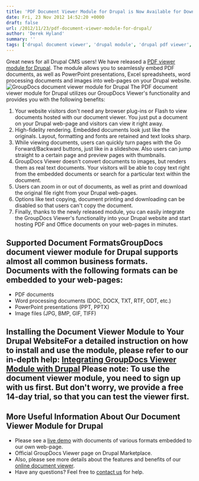 ```yaml
---
title: 'PDF Document Viewer Module for Drupal is Now Available for Download'
date: Fri, 23 Nov 2012 14:52:20 +0000
draft: false
url: /2012/11/23/pdf-document-viewer-module-for-drupal/
author: 'Derek Hyland'
summary: ''
tags: ['drupal document viewer', 'drupal module', 'drupal pdf viewer', 'embed documents', 'GroupDocs Viewer Plugin', 'online document viewer', 'View documents online', 'zArchive']
---
```


Great news for all Drupal CMS users! We have released a [PDF viewer module for Drupal](http://groupdocs.com/marketplace/plugins/viewer/drupal). The module allows you to seamlessly embed PDF documents, as well as PowerPoint presentations, Excel spreadsheets, word processing documents and images into web-pages on your Drupal website. ![GroupDocs document viewer module for Drupal](https://blog.groupdocs.com/wp-content/uploads/sites/4/2012/11/Announcing-GroupDocs-online-document-viewer-module-for-Drupal.png) The PDF document viewer module for Drupal utilizes our GroupDocs Viewer's functionality and provides you with the following benefits:

1.  Your website visitors don't need any browser plug-ins or Flash to view documents hosted with our document viewer. You just put a document on your Drupal web-page and visitors can view it right away.
2.  High-fidelity rendering. Embedded documents look just like the originals. Layout, formatting and fonts are retained and text looks sharp.
3.  While viewing documents, users can quickly turn pages with the Go Forward/Backward buttons, just like in a slideshow. Also users can jump straight to a certain page and preview pages with thumbnails.
4.  GroupDocs Viewer doesn't convert documents to images, but renders them as real text documents. Your visitors will be able to copy text right from the embedded documents or search for a particular text within the document.
5.  Users can zoom in or out of documents, as well as print and download the original file right from your Drupal web-pages.
6.  Options like text copying, document printing and downloading can be disabled so that users can't copy the document.
7.  Finally, thanks to the newly released module, you can easily integrate the GroupDocs Viewer's functionality into your Drupal website and start hosting PDF and Office documents on your web-pages in minutes.

## Supported Document FormatsGroupDocs document viewer module for Drupal supports almost all common business formats. Documents with the following formats can be embedded to your web-pages:

*   PDF documents
*   Word processing documents (DOC, DOCX, TXT, RTF, ODT, etc.)
*   PowerPoint presentations (PPT, PPTX)
*   Image files (JPG, BMP, GIF, TIFF)

## Installing the Document Viewer Module to Your Drupal WebsiteFor a detailed instruction on how to install and use the module, please refer to our in-depth help: [Integrating GroupDocs Viewer Module with Drupal](https://docs.groupdocs.com/viewer/) **Please note:** To use the document viewer module, you need to sign up with us first. But don't worry, we provide a free 14-day trial, so that you can test the viewer first.

## More Useful Information About Our Document Viewer Module for Drupal

*   Please see a [live demo](http://groupdocs.com/apps/viewer/live-demo) with documents of various formats embedded to our own web-page.
*   Official GroupDocs Viewer page on Drupal Marketplace.
*   Also, please see more details about the features and benefits of our [online document viewer](http://groupdocs.com/apps/viewer).
*   Have any questions? Feel free to [contact us](http://groupdocs.com/corporate/contact-us) for help.




